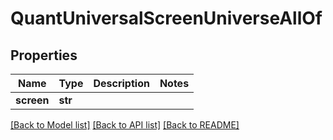# QuantUniversalScreenUniverseAllOf


## Properties
Name | Type | Description | Notes
------------ | ------------- | ------------- | -------------
**screen** | **str** |  | 

[[Back to Model list]](../README.md#documentation-for-models) [[Back to API list]](../README.md#documentation-for-api-endpoints) [[Back to README]](../README.md)


